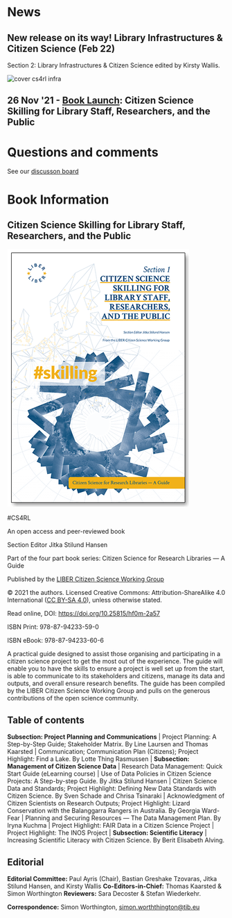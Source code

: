 # News

## New release on its way! Library Infrastructures & Citizen Science (Feb 22) 

Section 2: Library Infrastructures & Citizen Science edited by Kirsty Wallis.

![cover cs4rl infra]( https://raw.github.com/cs4rl/guide/main/covers/infrastructure/infra-Perfect-v2.jpg)

## 26 Nov '21 - [Book Launch](announce-nov21.md): Citizen Science Skilling for Library Staff, Researchers, and the Public

# Questions and comments 

See our [discusson board](https://github.com/cs4rl/guide/discussions)

# Book Information

## Citizen Science Skilling for Library Staff, Researchers, and the Public

![cover cs4rl skilling](media/93dcd6d1769ae63125aa42df55131efb.png)

\#CS4RL

An open access and peer-reviewed book

Section Editor Jitka Stilund Hansen

Part of the four part book series: Citizen Science for Research Libraries — A
Guide

Published by the [LIBER Citizen Science Working Group](https://libereurope.eu/working-group/liber-citizen-science-working-group/)

© 2021 the authors. Licensed Creative Commons: Attribution-ShareAlike 4.0
International ([CC BY-SA 4.0](https://creativecommons.org/licenses/by-sa/4.0/)),
unless otherwise stated.

Read online, DOI: <https://doi.org/10.25815/hf0m-2a57>

ISBN Print: 978-87-94233-59-0

ISBN eBook: 978-87-94233-60-6

A practical guide designed to assist those organising and participating in a
citizen science project to get the most out of the experience. The guide will
enable you to have the skills to ensure a project is well set up from the start,
is able to communicate to its stakeholders and citizens, manage its data and
outputs, and overall ensure research benefits. The guide has been compiled by
the LIBER Citizen Science Working Group and pulls on the generous contributions
of the open science community.

## Table of contents

**Subsection: Project Planning and Communications** \| Project Planning: A
Step-by-Step Guide; Stakeholder Matrix. By Line Laursen and Thomas Kaarsted \|
Communication; Communication Plan (Citizens); Project Highlight: Find a Lake. By
Lotte Thing Rasmussen \| **Subsection: Management of Citizen Science Data** \|
Research Data Management: Quick Start Guide (eLearning course) \| Use of Data
Policies in Citizen Science Projects: A Step-by-step Guide. By Jitka Stilund
Hansen \| Citizen Science Data and Standards; Project Highlight: Defining New
Data Standards with Citizen Science. By Sven Schade and Chrisa Tsinaraki \|
Acknowledgment of Citizen Scientists on Research Outputs; Project Highlight:
Lizard Conservation with the Balanggarra Rangers in Australia. By Georgia
Ward-Fear \| Planning and Securing Resources — The Data Management Plan. By
Iryna Kuchma \| Project Highlight: FAIR Data in a Citizen Science Project \|
Project Highlight: The INOS Project \| **Subsection: Scientific Literacy** \|
Increasing Scientific Literacy with Citizen Science. By Berit Elisabeth Alving.

## Editorial

**Editorial Committee:** Paul Ayris (Chair), Bastian Greshake Tzovaras, Jitka
Stilund Hansen, and Kirsty Wallis **Co-Editors-in-Chief:** Thomas Kaarsted &
Simon Worthington **Reviewers:** Sara Decoster & Stefan Wiederkehr.

**Correspondence:** Simon Worthington, <simon.worththington@tib.eu>
